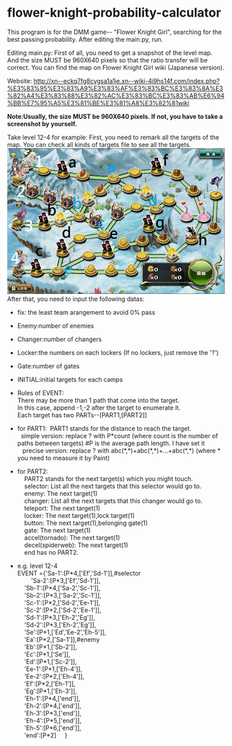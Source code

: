 # flower-knight-probability-calculator
This program is for the DMM game-- "Flower Knight Girl", searching for the best passing probability.
After editing the main.py, run.

Editing main.py:
First of all, you need to get a snapshot of the level map.
And the size MUST be 960X640 pixels so that the ratio transfer will be correct.
You can find the map on Flower Knight Girl wiki (Japanese version).

Website:
http://xn--eckq7fg8cygsa1a1je.xn--wiki-4i9hs14f.com/index.php?%E3%83%95%E3%83%A9%E3%83%AF%E3%83%BC%E3%83%8A%E3%82%A4%E3%83%88%E3%82%AC%E3%83%BC%E3%83%AB%E6%94%BB%E7%95%A5%E3%81%BE%E3%81%A8%E3%82%81wiki

**Note:Usually, the size MUST be 960X640 pixels. If not, you have to take a screenshot by yourself.**

Take level 12-4 for example:
First, you need to remark all the targets of the map. You can check all kinds of targets file to see all the targets.
![alt tag](https://raw.githubusercontent.com/JAG3R/flower-knight-probability-calculator/master/12-4(example).png)
After that, you need to input the following datas:  
- fix: the least team arangement to avoid 0% pass  
- Enemy:number of enemies  
- Changer:number of changers  
- Locker:the numbers on each lockers (If no lockers, just remove the '?')  
- Gate:number of gates  
- INITIAL:initial targets for each camps  

- Rules of EVENT:  
There may be more than 1 path that come into the target.  
In this case, append -1,-2 after the target to enumerate it.  
Each target has two PARTs--[PART1,[PART2]]  

- for PART1:
&nbsp;PART1 stands for the distance to reach the target.  
&nbsp;&nbsp;simple version: replace ? with P\*count (where count is the number of paths between targets) #P is the average path length. I have set it  
&nbsp;&nbsp;&nbsp;precise version: replace ? with abc(\*,\*)+abc(\*,\*)+...+abc(\*,\*) (where \* you need to measure it by Paint)  

- for PART2:  
&nbsp;&nbsp;&nbsp;&nbsp;PART2 stands for the next target(s) which you might touch.  
&nbsp;&nbsp;&nbsp;&nbsp;selector: List all the next targets that this selector would go to.  
&nbsp;&nbsp;&nbsp;&nbsp;enemy: The next target(1)  
&nbsp;&nbsp;&nbsp;&nbsp;changer: List all the next targets that this changer would go to.  
&nbsp;&nbsp;&nbsp;&nbsp;teleport: The next target(1)  
&nbsp;&nbsp;&nbsp;&nbsp;locker: The next target(1),lock target(1)  
&nbsp;&nbsp;&nbsp;&nbsp;button: The next target(1),belonging gate(1)  
&nbsp;&nbsp;&nbsp;&nbsp;gate: The next target(1)  
&nbsp;&nbsp;&nbsp;&nbsp;accel(tornado): The next target(1)  
&nbsp;&nbsp;&nbsp;&nbsp;decel(spiderweb): The next target(1)  
&nbsp;&nbsp;&nbsp;&nbsp;end has no PART2.  

- e.g. level 12-4  
EVENT ={'Sa-1':[P\*4,['Ef','Sd-1']],#selector  
&nbsp;&nbsp;&nbsp;&nbsp;&nbsp;&nbsp;&nbsp;&nbsp;'Sa-2':[P\*3,['Ef','Sd-1']],  
&nbsp;&nbsp;&nbsp;&nbsp;'Sb-1':[P\*4,['Sa-2','Sc-1']],  
&nbsp;&nbsp;&nbsp;&nbsp;'Sb-2':[P\*3,['Sa-2','Sc-1']],  
&nbsp;&nbsp;&nbsp;&nbsp;'Sc-1':[P\*2,['Sd-2','Ee-1']],  
&nbsp;&nbsp;&nbsp;&nbsp;'Sc-2':[P\*2,['Sd-2','Ee-1']],  
&nbsp;&nbsp;&nbsp;&nbsp;'Sd-1':[P\*3,['Eh-2','Eg']],  
&nbsp;&nbsp;&nbsp;&nbsp;'Sd-2':[P\*3,['Eh-2','Eg']],  
&nbsp;&nbsp;&nbsp;&nbsp;'Se':[P\*1,['Ed','Ee-2','Eh-5']],  
&nbsp;&nbsp;&nbsp;&nbsp;'Ea':[P\*2,['Sa-1']],#enemy  
&nbsp;&nbsp;&nbsp;&nbsp;'Eb':[P\*1,['Sb-2']],  
&nbsp;&nbsp;&nbsp;&nbsp;'Ec':[P\*1,['Se']],  
&nbsp;&nbsp;&nbsp;&nbsp;'Ed':[P\*1,['Sc-2']],  
&nbsp;&nbsp;&nbsp;&nbsp;'Ee-1':[P\*1,['Eh-4']],  
&nbsp;&nbsp;&nbsp;&nbsp;'Ee-2':[P\*2,['Eh-4']],  
&nbsp;&nbsp;&nbsp;&nbsp;'Ef':[P\*2,['Eh-1']],  
&nbsp;&nbsp;&nbsp;&nbsp;'Eg':[P\*1,['Eh-3']],  
&nbsp;&nbsp;&nbsp;&nbsp;'Eh-1':[P\*4,['end']],  
&nbsp;&nbsp;&nbsp;&nbsp;'Eh-2':[P\*4,['end']],  
&nbsp;&nbsp;&nbsp;&nbsp;'Eh-3':[P\*3,['end']],  
&nbsp;&nbsp;&nbsp;&nbsp;'Eh-4':[P\*5,['end']],  
&nbsp;&nbsp;&nbsp;&nbsp;'Eh-5':[P\*6,['end']],  
&nbsp;&nbsp;&nbsp;&nbsp;'end':[P\*2]
&nbsp;&nbsp;&nbsp;&nbsp;}

